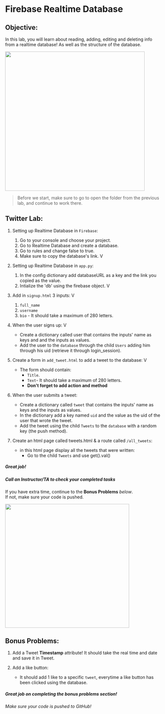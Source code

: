 # Firebase Realtime Database

## Objective: 
In this lab, you will learn about reading, adding, editing and deleting info from a realtime database!
As well as the structure of the database.






<img src="https://res.cloudinary.com/practicaldev/image/fetch/s--AMKbrkDD--/c_imagga_scale,f_auto,fl_progressive,h_900,q_auto,w_1600/https://dev-to-uploads.s3.amazonaws.com/uploads/articles/rlrlpchkz57pxwwxvwid.png" width="450">




> Before we start, make sure to go to open the folder from the previous lab, and continue to work there.


## Twitter Lab: 

1. Setting up Realtime Database in `Firebase`:
    1. Go to your console and choose your project.
    2. Go to Realtime Database and create a database.
    3. Go to rules and change false to true.
    4. Make sure to copy the database's link. V

2. Setting up Realtime Database in `app.py`:
    1. In the config dictionary add databaseURL as a key and the link you copied as the value.
    2. Intialize the 'db' using the firebase object. V


3. Add in `signup.html` 3 inputs: V
    1. `full_name`
    2. `username`
    3. `bio` - It should take a maximum of 280 letters.


4. When the user signs up: V
    - Create a dictionary called user that contains the inputs' name as keys and and the inputs as values.
    - Add the user to the `database` through the child `Users` adding him through his uid (retrieve it through login_session). 


5. Create a form in `add_tweet.html` to add a tweet to the database: V
    - The form should contain:
        - `Title`.
        - `Text`- It should take a maximum of 280 letters.
        - **Don't forget to add action and method**


6. When the user submits a tweet:
    - Create a dictionary called `tweet` that contains the inputs' name as keys and the inputs as values.
    - In the dictionary add a key named `uid` and the value as the uid of the user that wrote the tweet.
    - Add the tweet using the child `Tweets` to the `database` with a random key (the push method).

        
7. Create an html page called tweets.html & a route called `/all_tweets`:
    - in this html page display all the tweets that were written:
        - Go to the child `Tweets` and use get().val()
        


##### Great job!
##### Call an Instructor/TA to check your completed tasks
 

If you have extra time, continue to the **Bonus Problems** *below*.  
If not, make sure your code is pushed.


<img src="https://cached.imagescaler.hbpl.co.uk/resize/scaleWidth/888/cached.offlinehbpl.hbpl.co.uk/news/ORP/wendysMAIN-20200206101134487.png" width="400">




## Bonus Problems: 

1. Add a Tweet **Timestamp** attribute! It should take the real time and date and save it in Tweet. 

2. Add a like button:
    - It should add 1 like to a specific `tweet`, everytime a like button has been clicked using the database.   
    
##### Great job on completing the bonus problems section!  
###### Make sure your code is pushed to GitHub!


